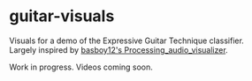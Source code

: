 # guitar-visuals

Visuals for a demo of the Expressive Guitar Technique classifier.  
Largely inspired by [basboy12's Processing_audio_visualizer](https://github.com/basboy12/Processing_audio_visualizer).

Work in progress.
Videos coming soon.
